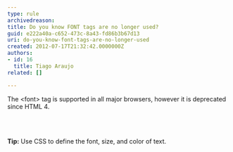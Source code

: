 ```yaml
---
type: rule
archivedreason: 
title: Do you know FONT tags are no longer used?
guid: e222a40a-c652-473c-8a43-fd86b3b67d13
uri: do-you-know-font-tags-are-no-longer-used
created: 2012-07-17T21:32:42.0000000Z
authors:
- id: 16
  title: Tiago Araujo
related: []

---
```



<p></p>
<p>The &lt;font&gt; tag is supported in all major browsers, however it is deprecated since HTML 4.</p>
<br><excerpt class='endintro'></excerpt><br>
<div class="ms-rteCustom-GreyBox">
<p><strong>Tip&#58;</strong> Use CSS to define the font, size, and color of text.</p>
</div>



